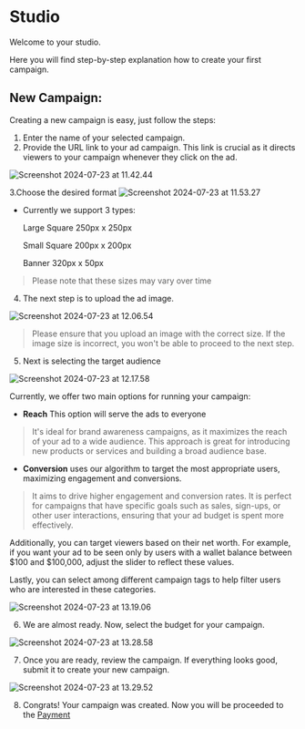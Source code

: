 # Studio

Welcome to your studio.

Here you will find step-by-step explanation how to create your first campaign.


## New Campaign: 
Creating a new campaign is easy, just follow the steps:



1. Enter the name of your selected campaign.
2. Provide the URL link to your ad campaign. This link is crucial as it directs viewers to your campaign whenever they click on the ad.

![Screenshot 2024-07-23 at 11.42.44](https://hackmd.io/_uploads/HyGFilpOA.png)

3.Choose the desired format
![Screenshot 2024-07-23 at 11.53.27](https://hackmd.io/_uploads/rJ726e6dR.png)

- Currently we support 3 types:
  
  Large Square 250px x 250px 
  
  Small Square 200px x 200px
  
  Banner 320px x 50px
  
> Please note that these sizes may vary over time

4. The next step is to upload the ad image.

![Screenshot 2024-07-23 at 12.06.54](https://hackmd.io/_uploads/Byje-b6d0.png)

> Please ensure that you upload an image with the correct size. If the image size is incorrect, you won't be able to proceed to the next step.


5. Next is selecting the target audience

![Screenshot 2024-07-23 at 12.17.58](https://hackmd.io/_uploads/S1hDQWadR.png)

Currently, we offer two main options for running your campaign:

* **Reach** This option will serve the ads to everyone
 > It's ideal for brand awareness campaigns, as it maximizes the reach of your ad to a wide audience. This approach is great for introducing new products or services and building a broad audience base.
* **Conversion**  uses our algorithm to target the most appropriate users, maximizing engagement and conversions.
 >  It aims to drive higher engagement and conversion rates. It is perfect for campaigns that have specific goals such as sales, sign-ups, or other user interactions, ensuring that your ad budget is spent more effectively.

Additionally, you can target viewers based on their net worth. For example, if you want your ad to be seen only by users with a wallet balance between $100 and $100,000, adjust the slider to reflect these values.

Lastly, you can select among different campaign tags to help filter users who are interested in these categories.

![Screenshot 2024-07-23 at 13.19.06](https://hackmd.io/_uploads/H1d6bGpOR.png)

6. We are almost ready. Now, select the budget for your campaign.

![Screenshot 2024-07-23 at 13.28.58](https://hackmd.io/_uploads/rk-MVza_C.png)

7. Once you are ready, review the campaign. If everything looks good, submit it to create your new campaign.

![Screenshot 2024-07-23 at 13.29.52](https://hackmd.io/_uploads/S1ZOEMad0.png)

8. Congrats! Your campaign was created. Now you will be proceeded to the [Payment](./Studio/payment.md)


